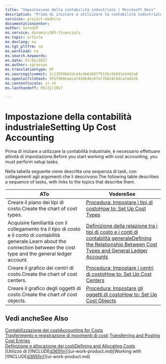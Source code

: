 ```yaml
---
title: "Impostazione della contabilità industriale | Microsoft Docs"
description: "Prima di iniziare a utilizzare la contabilità industriale, è necessario effettuare attività di impostazione."
services: project-madeira
documentationcenter: 
author: SorenGP
ms.service: dynamics365-financials
ms.topic: article
ms.devlang: na
ms.tgt_pltfrm: na
ms.workload: na
ms.search.keywords: 
ms.date: 07/01/2017
ms.author: sgroespe
ms.translationtype: HT
ms.sourcegitcommit: 2c13559bb3dc44cdb61697f5135c5b931e34d2a8
ms.openlocfilehash: 9fb79b0eaeca7428646c67a77b824cbdca7a652b
ms.contentlocale: it-ch
ms.lasthandoff: 09/22/2017

---
```

# <a name="setting-up-cost-accounting"></a><span data-ttu-id="92b5b-103">Impostazione della contabilità industriale</span><span class="sxs-lookup"><span data-stu-id="92b5b-103">Setting Up Cost Accounting</span></span>
<span data-ttu-id="92b5b-104">Prima di iniziare a utilizzare la contabilità industriale, è necessario effettuare attività di impostazione.</span><span class="sxs-lookup"><span data-stu-id="92b5b-104">Before you start working with cost accounting, you must perform setup tasks.</span></span>  

 <span data-ttu-id="92b5b-105">Nella tabella seguente viene descritta una sequenza di task, con collegamenti agli argomenti che li descrivono.</span><span class="sxs-lookup"><span data-stu-id="92b5b-105">The following table describes a sequence of tasks, with links to the topics that describe them.</span></span>

|<span data-ttu-id="92b5b-106">A</span><span class="sxs-lookup"><span data-stu-id="92b5b-106">To</span></span>|<span data-ttu-id="92b5b-107">Vedere</span><span class="sxs-lookup"><span data-stu-id="92b5b-107">See</span></span>|  
|--------|---------|  
|<span data-ttu-id="92b5b-108">Creare il piano dei tipi di costo.</span><span class="sxs-lookup"><span data-stu-id="92b5b-108">Create the chart of cost types.</span></span>|[<span data-ttu-id="92b5b-109">Procedura: Impostare i tipi di costo</span><span class="sxs-lookup"><span data-stu-id="92b5b-109">How to: Set Up Cost Types</span></span>](finance-how-to-set-up-cost-types.md)|  
|<span data-ttu-id="92b5b-110">Acquisire familiarità con il collegamento tra il tipo di costo e il conto di contabilità generale.</span><span class="sxs-lookup"><span data-stu-id="92b5b-110">Learn about the connection between the cost type and the general ledger account.</span></span>|[<span data-ttu-id="92b5b-111">Definizione della relazione tra i tipi di costo e i conti di contabilità generale</span><span class="sxs-lookup"><span data-stu-id="92b5b-111">Defining the Relationship Between Cost Types and General Ledger Accounts</span></span>](finance-defining-the-relationship-between-cost-types-and-general-ledger-accounts.md)|  
|<span data-ttu-id="92b5b-112">Creare il grafico dei centri di costo.</span><span class="sxs-lookup"><span data-stu-id="92b5b-112">Create the chart of cost centers.</span></span>|[<span data-ttu-id="92b5b-113">Procedura: Impostare i centri di costo</span><span class="sxs-lookup"><span data-stu-id="92b5b-113">How to: Set Up Cost Centers</span></span>](finance-how-to-set-up-cost-centers.md)|  
|<span data-ttu-id="92b5b-114">Creare il grafico degli oggetti di costo.</span><span class="sxs-lookup"><span data-stu-id="92b5b-114">Create the chart of cost objects.</span></span>|[<span data-ttu-id="92b5b-115">Procedura: Impostare gli oggetti di costo</span><span class="sxs-lookup"><span data-stu-id="92b5b-115">How to: Set Up Cost Objects</span></span>](finance-how-to-set-up-cost-objects.md)|  

## <a name="see-also"></a><span data-ttu-id="92b5b-116">Vedi anche</span><span class="sxs-lookup"><span data-stu-id="92b5b-116">See Also</span></span>  
[<span data-ttu-id="92b5b-117">Contabilizzazione dei costi</span><span class="sxs-lookup"><span data-stu-id="92b5b-117">Accounting for Costs</span></span>](finance-manage-cost-accounting.md)  
<span data-ttu-id="92b5b-118">[Trasferimento e registrazione di movimenti di costi](finance-transfer-and-post-cost-entries.md) </span><span class="sxs-lookup"><span data-stu-id="92b5b-118">[Transferring and Posting Cost Entries](finance-transfer-and-post-cost-entries.md) </span></span>  
[<span data-ttu-id="92b5b-119">Definizione e allocazione dei costi</span><span class="sxs-lookup"><span data-stu-id="92b5b-119">Defining and Allocating Costs</span></span>](finance-define-and-allocate-costs.md)  
<span data-ttu-id="92b5b-120">[Utilizzo di [!INCLUDE[d365fin](includes/d365fin_md.md)]](ui-work-product.md)</span><span class="sxs-lookup"><span data-stu-id="92b5b-120">[Working with [!INCLUDE[d365fin](includes/d365fin_md.md)]](ui-work-product.md)</span></span>

